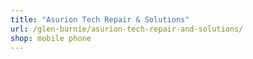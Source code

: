 ```yaml
---
title: "Asurion Tech Repair & Solutions"
url: /glen-burnie/asurion-tech-repair-and-solutions/
shop: mobile phone
---
```

